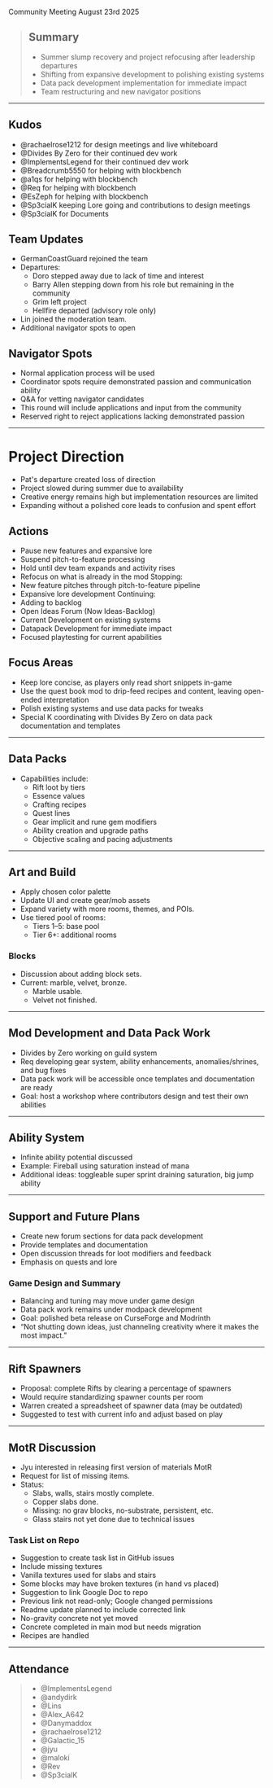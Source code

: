 Community Meeting
August 23rd 2025

> ## Summary
> - Summer slump recovery and project refocusing after leadership departures
> - Shifting from expansive development to polishing existing systems
> - Data pack development implementation for immediate impact
> - Team restructuring and new navigator positions

---

## Kudos
- @rachaelrose1212 for design meetings and live whiteboard 
- @Divides By Zero for their continued dev work
- @ImplementsLegend for their continued dev work
- @Breadcrumb5550 for helping with blockbench 
- @a1qs for helping with blockbench
- @Req for helping with blockbench
- @EsZeph for helping with blockbench 
- @Sp3cialK  keeping Lore going and contributions to design meetings
- @Sp3cialK for Documents

## Team Updates
- GermanCoastGuard rejoined the team
- Departures:
    - Doro stepped away due to lack of time and interest
    - Barry Allen stepping down from his role but remaining in the community
    - Grim left project
    - Hellfire departed (advisory role only)
- Lin joined the moderation team.
- Additional navigator spots to open

## Navigator Spots
- Normal application process will be used
- Coordinator spots require demonstrated passion and communication ability
- Q&A for vetting navigator candidates
- This round will include applications and input from the community
- Reserved right to reject applications lacking demonstrated passion

---

# Project Direction
- Pat's departure created loss of direction
- Project slowed during summer due to availability
- Creative energy remains high but implementation resources are limited
- Expanding without a polished core leads to confusion and spent effort

## Actions
- Pause new features and expansive lore
- Suspend pitch-to-feature processing
- Hold until dev team expands and activity rises
- Refocus on what is already in the mod
Stopping:
- New feature pitches through pitch-to-feature pipeline
- Expansive lore development
Continuing:
- Adding to backlog
- Open Ideas Forum (Now Ideas-Backlog)
- Current Development on existing systems
- Datapack Development for immediate impact
- Focused playtesting for current apabilities

## Focus Areas
- Keep lore concise, as players only read short snippets in-game
- Use the quest book mod to drip-feed recipes and content, leaving open-ended interpretation
- Polish existing systems and use data packs for tweaks
- Special K coordinating with Divides By Zero on data pack documentation and templates

---

## Data Packs
- Capabilities include:
    - Rift loot by tiers
    - Essence values
    - Crafting recipes
    - Quest lines
    - Gear implicit and rune gem modifiers
    - Ability creation and upgrade paths
    - Objective scaling and pacing adjustments

---

## Art and Build
- Apply chosen color palette
- Update UI and create gear/mob assets
- Expand variety with more rooms, themes, and POIs.
- Use tiered pool of rooms:
    - Tiers 1–5: base pool
    - Tier 6+: additional rooms

### Blocks
- Discussion about adding block sets.
- Current: marble, velvet, bronze.
  - Marble usable.
  - Velvet not finished.

---

## Mod Development and Data Pack Work
- Divides by Zero working on guild system
- Req developing gear system, ability enhancements, anomalies/shrines, and bug fixes
- Data pack work will be accessible once templates and documentation are ready
- Goal: host a workshop where contributors design and test their own abilities

---

## Ability System
- Infinite ability potential discussed
- Example: Fireball using saturation instead of mana
- Additional ideas: toggleable super sprint draining saturation, big jump ability

---

## Support and Future Plans
- Create new forum sections for data pack development
- Provide templates and documentation
- Open discussion threads for loot modifiers and feedback
- Emphasis on quests and lore

### Game Design and Summary
- Balancing and tuning may move under game design
- Data pack work remains under modpack development
- Goal: polished beta release on CurseForge and Modrinth
- “Not shutting down ideas, just channeling creativity where it makes the most impact.”

---

## Rift Spawners
- Proposal: complete Rifts by clearing a percentage of spawners
- Would require standardizing spawner counts per room
- Warren created a spreadsheet of spawner data (may be outdated)
- Suggested to test with current info and adjust based on play

---

## MotR Discussion
- Jyu interested in releasing first version of materials MotR
- Request for list of missing items.
- Status:
    - Slabs, walls, stairs mostly complete.
    - Copper slabs done.
    - Missing: no grav blocks, no-substrate, persistent, etc.
    - Glass stairs not yet done due to technical issues

### Task List on Repo
- Suggestion to create task list in GitHub issues
- Include missing textures
- Vanilla textures used for slabs and stairs
- Some blocks may have broken textures (in hand vs placed)
- Suggestion to link Google Doc to repo
- Previous link not read-only; Google changed permissions
- Readme update planned to include corrected link
- No-gravity concrete not yet moved
- Concrete completed in main mod but needs migration
- Recipes are handled

--- 

## Attendance
> - @ImplementsLegend
> - @andydirk
> - @Lins
> - @Alex_A642
> - @Danymaddox
> - @rachaelrose1212
> - @Galactic_15
> - @jyu
> - @maloki
> - @Rev
> - @Sp3cialK 